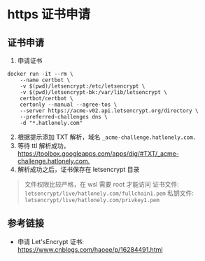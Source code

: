 # https 证书申请

## 证书申请

1. 申请证书

```shell
docker run -it --rm \
    --name certbot \
    -v $(pwd)/letsencrypt:/etc/letsencrypt \
    -v $(pwd)/letsencrypt-bk:/var/lib/letsencrypt \
    certbot/certbot \
    certonly --manual --agree-tos \
    --server https://acme-v02.api.letsencrypt.org/directory \
    --preferred-challenges dns \
    -d "*.hatlonely.com"
```

2. 根据提示添加 TXT 解析，域名 `_acme-challenge.hatlonely.com.`
3. 等待 ttl 解析成功，<https://toolbox.googleapps.com/apps/dig/#TXT/_acme-challenge.hatlonely.com.>
4. 解析成功之后，证书保存在 letsencrypt 目录

> 文件权限比较严格，在 wsl 需要 root 才能访问
> 证书文件: `letsencrypt/live/hatlonely.com/fullchain1.pem`
> 私钥文件: `letsencrypt/live/hatlonely.com/privkey1.pem`

## 参考链接

- 申请 Let'sEncrypt 证书: <https://www.cnblogs.com/haoee/p/16284491.html>

